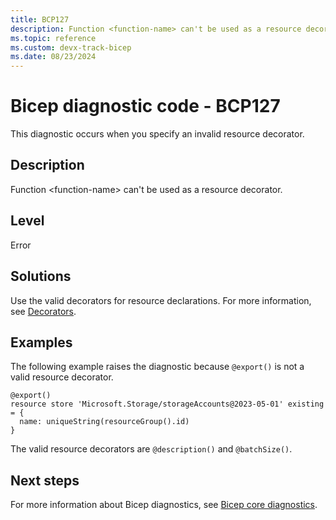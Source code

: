```yaml
---
title: BCP127
description: Function <function-name> can't be used as a resource decorator.
ms.topic: reference
ms.custom: devx-track-bicep
ms.date: 08/23/2024
---
```


# Bicep diagnostic code - BCP127

This diagnostic occurs when you specify an invalid resource decorator.

## Description

Function \<function-name> can't be used as a resource decorator.

## Level

Error

## Solutions

Use the valid decorators for resource declarations. For more information, see [Decorators](../resource-declaration.md#use-decorators).

## Examples

The following example raises the diagnostic because `@export()` is not a valid resource decorator.

```bicep
@export()
resource store 'Microsoft.Storage/storageAccounts@2023-05-01' existing = {
  name: uniqueString(resourceGroup().id)
}
```

The valid resource decorators are `@description()` and `@batchSize()`. 

## Next steps

For more information about Bicep diagnostics, see [Bicep core diagnostics](../bicep-core-diagnostics.md).
